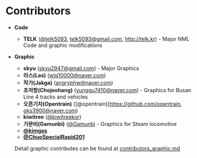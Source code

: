# Contributors
 * **Code**
   * **TELK** ([@telk5093](https://github.com/telk5093), telk5093@gmail.com, http://telk.kr) - Major NML Code and graphic modifications
 * **Graphic**
   * **skyu** (skyu2947@gmail.com) - Major Graphics
   * **라스(Las)** (wlq10000@naver.com)
   * **작가(Jakga)** (angryphw@naver.com)
   * **초저항(Chojeohang)** (yunggu7410@naver.com) - Graphics for Busan Line 4 tracks and vehicles
   * **오픈기차(Opentrain)** ([@opentrain](https://github.com/opentrain, gks3900@naver.com)
   * **kiwitree** ([@kiwitreekor](https://github.com/kiwitreekor))
   * **가문비(Gamunbi)** ([@Gamunbi](https://github.com/Gamunbi) - Graphics for Steam locomotive
   * **[@kimgas](https://github.com/kimgas)**
   * **[@ChuoSpecialRapid201](https://github.com/@ChuoSpecialRapid201)**

   Detail graphic contributes can be found at [contributors_graphic.md](./contributors_graphic.md)
